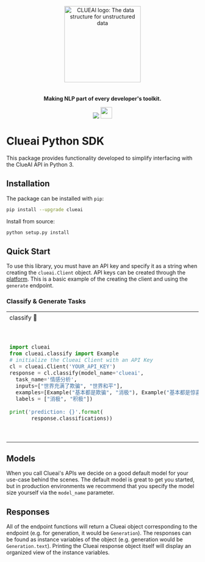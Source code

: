 
<p align="center">
<br>
<br>
<br>
<img src="https://www.modelfun.cn/assets/logo.57d43a51.png" alt="CLUEAI logo: The data structure for unstructured data" width="200px">
<br>
<br>
<br>
<b>Making NLP part of every developer's toolkit. </b>
</p>


<p align=center>
<a <img src="https://img.shields.io/badge/language-python3.6+-brightgreen.svg?style=plastic"></a>
<a href="https://pypi.org/project/clueai/"><img src="https://img.shields.io/badge/pypi-0.0.0.1-brightgreen.svg?style=plastic"></a>
<a href="https://clueai.cn"><img src="https://www.modelfun.cn/assets/logo.57d43a51.png" width="30px"></a>
</p>

# Clueai Python SDK

This package provides functionality developed to simplify interfacing with the ClueAI API in Python 3.

## Installation

The package can be installed with `pip`:

```bash
pip install --upgrade clueai
```

Install from source:

```bash
python setup.py install
```
## Quick Start

To use this library, you must have an API key and specify it as a string when creating the `clueai.Client` object. API keys can be created through the [platform](https://www.clueai.cn/). This is a basic example of the creating the client and using the `generate` endpoint.


### Classify & Generate Tasks

<table>
<tr>
<td> classify 🔐 </td>
<td> generate 🔐⚡⚡ </td>
</tr>
<tr>
<td>

```python
import clueai
from clueai.classify import Example
# initialize the Clueai Client with an API Key
cl = clueai.Client('YOUR_API_KEY')
response = cl.classify(model_name='clueai',
  task_name='情感分析',
  inputs=["世界充满了欺骗", "世界和平"],
  examples=[Example("基本都是欺骗", "消极"), Example("基本都是惊喜", "积极")],
  labels = ["消极", "积极"])
  
print('prediction: {}'.format(
       response.classifications))
```
</td>
<td>

```python
import clueai

# initialize the Clueai Client with an API Key
cl = clueai.Client('YOUR_API_KEY')
prompt= '''
摘要：
本文总结了十个可穿戴产品的设计原则，而这些原则，同样也是笔者认为是这个行业最吸引人的地方：1.为人们解决重复性问题；2.从人开始，而不是从机器开始；3.要引起注意，但不要刻意；4.提升用户能力，而不是取代人
答案：
'''
# generate a prediction for a prompt 
prediction = cl.generate(
            model_name='clueai',
            prompt=prompt)
            
# print the predicted text          
print('prediction: {}'.format(prediction.generations[0].text))
```
</td>
</tr>
</table>


## Models
When you call Clueai's APIs we decide on a good default model for your use-case behind the scenes. The default model is great to get you started, but in production environments we recommend that you specify the model size yourself via the `model_name` parameter.

## Responses
All of the endpoint functions will return a Clueai object corresponding to the endpoint (e.g. for generation, it would be `Generation`). The responses can be found as instance variables of the object (e.g. generation would be `Generation.text`). Printing the Clueai response object itself will display an organized view of the instance variables.

